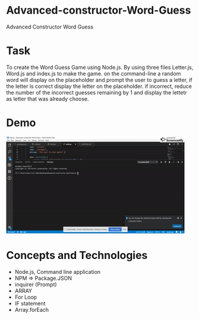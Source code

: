 # Advanced-constructor-Word-Guess
Advanced Constructor Word Guess

# Task 
To create the Word Guess Game using Node.js. By using three files Letter.js, Word.js and index.js to make the game. on the command-line a random word will display on the placeholder and prompt the user to guess a letter, if the letter is correct display the letter on the placeholder. if incorrect, reduce the number of the incorrect guesses remaining by 1 and display the lettetr as letter that was already choose.

# Demo 

![Demo](video/Demo-video-to-gif.gif)

# Concepts and Technologies 

- Node.js, Command line application
- NPM => Package.JSON
- inquirer (Prompt)
- ARRAY 
- For Loop
- IF statement 
- Array.forEach 
